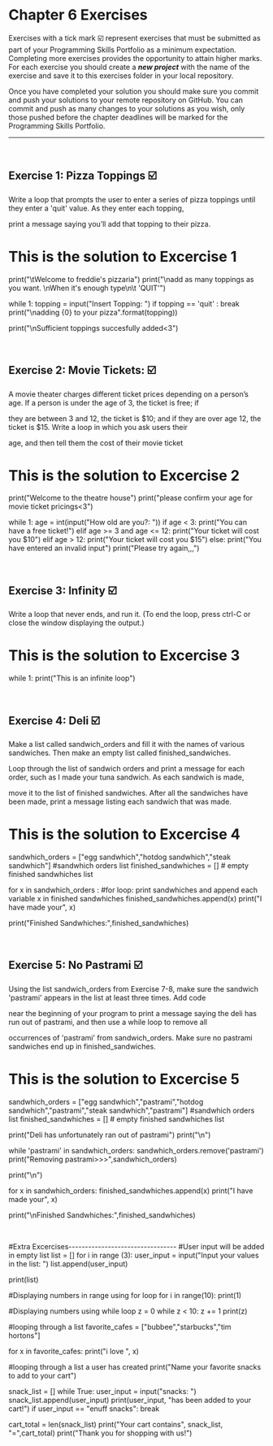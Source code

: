 # Chapter 6 Exercises

Exercises with a tick mark :ballot_box_with_check: represent exercises that must be submitted as part of your Programming Skills Portfolio as a minimum expectation. Completing more exercises provides the opportunity to attain higher marks. For each exercise you should create a _**new project**_ with the name of the exercise and save it to this exercises folder in your local repository.

Once you have completed your solution you should make sure you commit and push your solutions to your remote repository on GitHub. You can commit and push as many changes to your solutions as you wish, only those pushed before the chapter deadlines will be marked for the Programming Skills Portfolio.  

---
&nbsp;

## Exercise 1: Pizza Toppings :ballot_box_with_check:

Write a loop that prompts the user to enter a series of pizza toppings until they enter a 'quit' value. As they enter each topping,

print a message saying you’ll add that topping to their pizza.


# This is the solution to Excercise 1

print("\tWelcome to freddie's pizzaria")
print("\nadd as many toppings as you want. \nWhen it's enough type\n\t 'QUIT'")

while 1:
    topping = input("Insert Topping: ")
    if topping == 'quit' : break
    print("\nadding {0} to your pizza".format(topping))


print("\nSufficient toppings succesfully added<3")

&nbsp;
&nbsp;

## Exercise 2: Movie Tickets: :ballot_box_with_check:

A movie theater charges different ticket prices depending on a person’s age. If a person is under the age of 3, the ticket is free; if

they are between 3 and 12, the ticket is $10; and if they are over age 12, the ticket is $15. Write a loop in which you ask users their 

age, and then tell them the cost of their movie ticket

# This is the solution to Excercise 2
print("Welcome to the theatre house")
print("please confirm your age for movie ticket pricings<3")

while 1:
    age = int(input("How old are you?: "))
    if age < 3:
        print("You can have a free ticket!")
    elif age >= 3 and age <= 12:
        print("Your ticket will cost you $10")
    elif age > 12:
        print("Your ticket will cost you $15")
    else:
        print("You have entered an invalid input")
        print("Please try again,,,")

&nbsp;
&nbsp;

## Exercise 3: Infinity :ballot_box_with_check:

Write a loop that never ends, and run it. (To end the loop, press ctrl-C or close the window displaying the output.)


# This is the solution to Excercise 3

while 1:
    print("This is an infinite loop")
    
&nbsp;
&nbsp;

## Exercise 4: Deli :ballot_box_with_check:

Make a list called sandwich_orders and fill it with the names of various sandwiches. Then make an empty list called finished_sandwiches.

Loop through the list of sandwich orders and print a message for each order, such as I made your tuna sandwich. As each sandwich is made, 

move it to the list of finished sandwiches. After all the sandwiches have been made, print a message listing each sandwich that was made.

# This is the solution to Excercise 4

sandwhich_orders = ["egg sandwhich","hotdog sandwhich","steak sandwhich"] #sandwhich orders list 
finished_sandwhiches = [] # empty finished sandwhiches list


for x in sandwhich_orders : #for loop: print sandwhiches and append each variable x in finished sandwhiches
    finished_sandwhiches.append(x)
    print("I have made your", x)

print("Finished Sandwhiches:",finished_sandwhiches)

&nbsp;
&nbsp;

## Exercise 5: No Pastrami :ballot_box_with_check:

Using the list sandwich_orders from Exercise 7-8, make sure the sandwich 'pastrami' appears in the list at least three times. Add code

near the beginning of your program to print a message saying the deli has run out of pastrami, and then use a while loop to remove all 

occurrences of 'pastrami' from sandwich_orders. Make sure no pastrami sandwiches end up in finished_sandwiches.

# This is the solution to Excercise 5
sandwhich_orders = ["egg sandwhich","pastrami","hotdog sandwhich","pastrami","steak sandwhich","pastrami"] #sandwhich orders list 
finished_sandwhiches = [] # empty finished sandwhiches list

print("Deli has unfortunately ran out of pastrami")
print("\n")

while 'pastrami' in sandwhich_orders:
    sandwhich_orders.remove('pastrami')
    print("Removing pastrami>>>",sandwhich_orders)

print("\n")

for x in sandwhich_orders: 
    finished_sandwhiches.append(x)
    print("I have made your", x)

print("\nFinished Sandwhiches:",finished_sandwhiches)

&nbsp;
&nbsp;


#Extra Excercises---------------------------------
#User input will be added in empty list
list = []
for i in range (3):
    user_input = input("Input your values in the list: ")
    list.append(user_input)

print(list)

#Displaying numbers in range using for loop
for i in range(10):
    print(1)

#Displaying numbers using while loop
z = 0 
while z < 10:
  z += 1
  print(z)

#looping through a list
favorite_cafes = ["bubbee","starbucks","tim hortons"]

for x in favorite_cafes:
  print("i love ", x)


#looping through a list a user has created
print("Name your favorite snacks to add to your cart")

snack_list = []
while True:
    user_input = input("snacks: ")
    snack_list.append(user_input)
    print(user_input, "has been added to your cart!")
    if user_input == "enuff snacks":
        break

cart_total = len(snack_list)
print("Your cart contains", snack_list, "=",cart_total)
print("Thank you for shopping with us!")